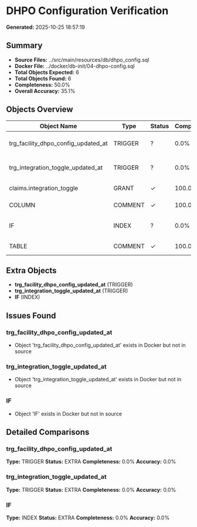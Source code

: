 # DHPO Configuration Verification

**Generated:** 2025-10-25 18:57:19

## Summary

- **Source Files:** ../src/main/resources/db/dhpo_config.sql
- **Docker File:** ../docker/db-init/04-dhpo-config.sql
- **Total Objects Expected:** 6
- **Total Objects Found:** 6
- **Completeness:** 50.0%
- **Overall Accuracy:** 35.1%

## Objects Overview

| Object Name | Type | Status | Completeness | Accuracy | Notes |
|-------------|------|--------|--------------|----------|-------|
| trg_facility_dhpo_config_updated_at | TRIGGER | ? | 0.0% | 0.0% | Extra in Docker |
| trg_integration_toggle_updated_at | TRIGGER | ? | 0.0% | 0.0% | Extra in Docker |
| claims.integration_toggle | GRANT | ✓ | 100.0% | 63.0% | Perfect match |
| COLUMN | COMMENT | ✓ | 100.0% | 100.0% | Perfect match |
| IF | INDEX | ? | 0.0% | 0.0% | Extra in Docker |
| TABLE | COMMENT | ✓ | 100.0% | 47.8% | Perfect match |

## Extra Objects

- **trg_facility_dhpo_config_updated_at** (TRIGGER)
- **trg_integration_toggle_updated_at** (TRIGGER)
- **IF** (INDEX)

## Issues Found

### trg_facility_dhpo_config_updated_at

- Object 'trg_facility_dhpo_config_updated_at' exists in Docker but not in source

### trg_integration_toggle_updated_at

- Object 'trg_integration_toggle_updated_at' exists in Docker but not in source

### IF

- Object 'IF' exists in Docker but not in source

## Detailed Comparisons

### trg_facility_dhpo_config_updated_at

**Type:** TRIGGER
**Status:** EXTRA
**Completeness:** 0.0%
**Accuracy:** 0.0%

### trg_integration_toggle_updated_at

**Type:** TRIGGER
**Status:** EXTRA
**Completeness:** 0.0%
**Accuracy:** 0.0%

### IF

**Type:** INDEX
**Status:** EXTRA
**Completeness:** 0.0%
**Accuracy:** 0.0%

